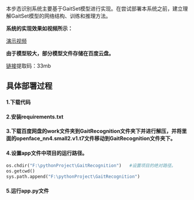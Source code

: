 本步态识别系统主要基于GaitSet模型进行实现。在尝试部署本系统之前，建立理解GaitSet模型的网络结构、训练和推理方法。

**系统的实现效果如视频所示：**

[演示视频](https://www.bilibili.com/video/BV12f4y1G7V5/)

**由于模型较大，部分模型文件存储在百度云盘。**

[链接](https://pan.baidu.com/s/1N-kopPL-vr5GROWb7bqH4w )提取码：33mb 

## 具体部署过程

#### 1.下载代码

#### 2.安装requirements.txt

#### 3.下载百度网盘的work文件夹到GaitRecognition文件夹下并进行解压，并将里面的openface_nn4.small2.v1.t7文件移动到GaitRecognition文件夹下。

#### 4.设置app文件中项目的运行路径。

```python
os.chdir("F:\pythonProject\GaitRecognition")   #设置项目的绝对路径。
os.getcwd()
sys.path.append("F:\pythonProject\GaitRecognition")
```

#### 5.运行app.py文件